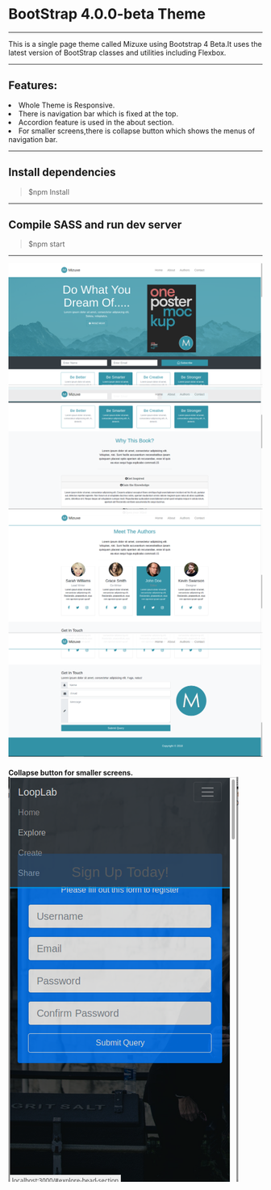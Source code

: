 # BootStrap 4.0.0-beta Theme
<hr>
This is a single page theme called Mizuxe using Bootstrap 4 Beta.It uses the latest version of BootStrap classes and utilities including Flexbox.

<hr>

## Features:

<li>Whole Theme is Responsive.</li>
<li>There is navigation bar which is fixed at the top.</li>
<li>Accordion feature is used in the about section.
<li>For smaller screens,there is collapse button which shows the menus of navigation bar.</li>

<hr>

## Install dependencies
<blockquote>$npm Install</blockquote>

<hr>

## Compile SASS and run dev server
>$npm start

<hr>

<img src="https://github.com/ajraj27/Mizuxe/blob/master/src/screenshots/showcase.png" />
<img src="https://github.com/ajraj27/Mizuxe/blob/master/src/screenshots/about.png" />
<img src="https://github.com/ajraj27/Mizuxe/blob/master/src/screenshots/authors.png" />
<img src="https://github.com/ajraj27/Mizuxe/blob/master/src/screenshots/contact.png" />


<h4>Collapse button for smaller screens.

<img src="https://github.com/ajraj27/loopLAB/blob/master/src/screenshots/collapse.png" />
